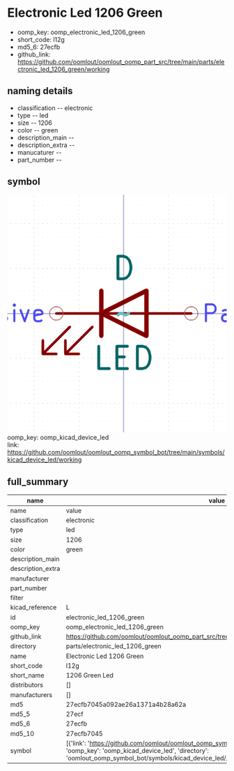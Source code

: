 # Electronic Led 1206 Green

  
* oomp_key: oomp_electronic_led_1206_green 
* short_code: l12g
* md5_6: 27ecfb  
* github_link: https://github.com/oomlout/oomlout_oomp_part_src/tree/main/parts/electronic_led_1206_green/working  
## naming details
* classification -- electronic
* type -- led
* size -- 1206
* color -- green
* description_main -- 
* description_extra -- 
* manucaturer -- 
* part_number -- 



## symbol

![](symbol/0/working/working_600.png)  
oomp_key: oomp_kicad_device_led  
link: https://github.com/oomlout/oomlout_oomp_symbol_bot/tree/main/symbols/kicad_device_led/working  


## full_summary
| name | value | 
| --- | --- | 
| name | value | 
| classification | electronic | 
| type | led | 
| size | 1206 | 
| color | green | 
| description_main |  | 
| description_extra |  | 
| manufacturer |  | 
| part_number |  | 
| filter |  | 
| kicad_reference | L | 
| id | electronic_led_1206_green | 
| oomp_key | oomp_electronic_led_1206_green | 
| github_link | https://github.com/oomlout/oomlout_oomp_part_src/tree/main/parts/electronic_led_1206_green/working | 
| directory | parts/electronic_led_1206_green | 
| name | Electronic Led 1206 Green | 
| short_code | l12g | 
| short_name | 1206 Green Led | 
| distributors | [] | 
| manufacturers | [] | 
| md5 | 27ecfb7045a092ae26a1371a4b28a62a | 
| md5_5 | 27ecf | 
| md5_6 | 27ecfb | 
| md5_10 | 27ecfb7045 | 
| symbol | [{'link': 'https://github.com/oomlout/oomlout_oomp_symbol_bot/tree/main/symbols/kicad_device_led', 'oomp_key': 'oomp_kicad_device_led', 'directory': 'oomlout_oomp_symbol_bot/symbols/kicad_device_led//working/working.kicad_sym'}] | 
